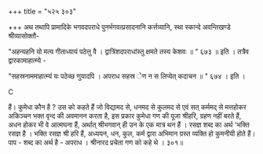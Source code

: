 +++
title = "५२५ ३०३"

+++
अथ तथापि प्रामादिके भगवदपराधे पुनर्भगवत्प्रसादनानि कर्त्तव्यानि, स्था स्कान्दे अवन्तिखण्डे श्रीव्यासोक्तौ- 

"अहन्यहनि यो मत्य गीताध्यायं पठेत्तु वै । द्वात्रिंशदपराधांस्तु क्षमते तस्य केशवः ॥ ” ६७३ ॥ इति । तत्रैव द्वारकामाहात्म्ये - 

"सहस्रनाममाहात्म्यं यः पठेच्छ णुयादपि । अपराध सहस्र ेण न स लिप्येत् कदाचन ॥ " ६७४ । इति । 

C 

हैं। कुमेधा कौन है ? उस को कहते हैं जो विद्यामद से, धनमद से कुलमद से एवं सत् कर्ममद् से मत्तहोकर अकिञ्चन भक्त वृन्द की अवमानन करता है, इस प्रकार कुमेधा गण की पूजा श्रीहरि, ग्रहण नहीं बरते हैं, अधन होकर भी वे आत्मघना हैं, अर्थात् श्रीभगवान् ही उन के एक मात्र थन हैं । रसज्ञ शब्द का अर्थ 'भक्ति रसज्ञ है । भक्ति रसज्ञ श्री हरि हैं, अध्ययन, धन, कुल, कर्म द्वारा अभिमान ग्रस्त व्यक्ति हो कुमनीयी होते हैं। पाप - शब्द का अर्थ है - अपराध । श्रीनारद प्रचेता गण को कहे थे । ३०१॥ 
